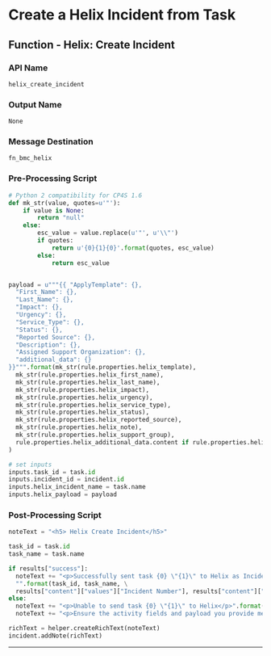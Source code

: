 <!--
    DO NOT MANUALLY EDIT THIS FILE
    THIS FILE IS AUTOMATICALLY GENERATED WITH resilient-sdk codegen
    Generated with resilient-sdk v49.0.4423
-->

# Create a Helix Incident from Task

## Function - Helix: Create Incident

### API Name
`helix_create_incident`

### Output Name
`None`

### Message Destination
`fn_bmc_helix`

### Pre-Processing Script
```python
# Python 2 compatibility for CP4S 1.6
def mk_str(value, quotes=u'"'):
    if value is None:
        return "null"
    else:
        esc_value = value.replace(u'"', u'\\"')
        if quotes:
            return u'{0}{1}{0}'.format(quotes, esc_value)
        else:
            return esc_value


payload = u"""{{ "ApplyTemplate": {},
  "First_Name": {},
  "Last_Name": {},
  "Impact": {},
  "Urgency": {},
  "Service_Type": {},
  "Status": {},
  "Reported Source": {},
  "Description": {},
  "Assigned Support Organization": {},
  "additional_data": {}
}}""".format(mk_str(rule.properties.helix_template),
  mk_str(rule.properties.helix_first_name),
  mk_str(rule.properties.helix_last_name),
  mk_str(rule.properties.helix_impact),
  mk_str(rule.properties.helix_urgency),
  mk_str(rule.properties.helix_service_type),
  mk_str(rule.properties.helix_status),
  mk_str(rule.properties.helix_reported_source),
  mk_str(rule.properties.helix_note),
  mk_str(rule.properties.helix_support_group),
  rule.properties.helix_additional_data.content if rule.properties.helix_additional_data.content else "null"
)

# set inputs
inputs.task_id = task.id 
inputs.incident_id = incident.id
inputs.helix_incident_name = task.name
inputs.helix_payload = payload

```

### Post-Processing Script
```python
noteText = "<h5> Helix Create Incident</h5>"

task_id = task.id
task_name = task.name

if results["success"]:
  noteText += "<p>Successfully sent task {0} \"{1}\" to Helix as Incident Number {2} (UI name) and Request ID {3} (API name).</p>"\
  "".format(task_id, task_name, \
  results["content"]["values"]["Incident Number"], results["content"]["values"]["Request ID"])
else:
  noteText += "<p>Unable to send task {0} \"{1}\" to Helix</p>".format(task_id, task_name)
  noteText += "<p>Ensure the activity fields and payload you provide meet the minimum requirements in your system for incident creation and routing."

richText = helper.createRichText(noteText)
incident.addNote(richText)
```

---

